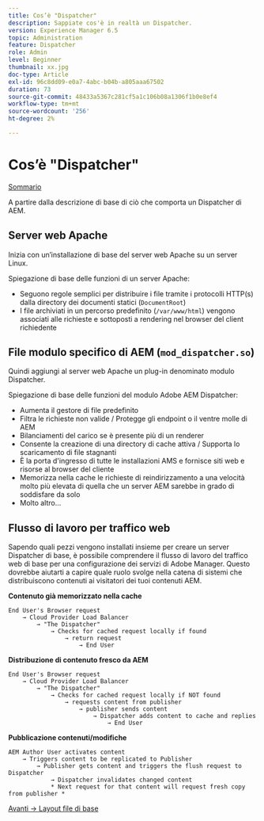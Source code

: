 ```yaml
---
title: Cos’è "Dispatcher"
description: Sappiate cos'è in realtà un Dispatcher.
version: Experience Manager 6.5
topic: Administration
feature: Dispatcher
role: Admin
level: Beginner
thumbnail: xx.jpg
doc-type: Article
exl-id: 96c8dd09-e0a7-4abc-b04b-a805aaa67502
duration: 73
source-git-commit: 48433a5367c281cf5a1c106b08a1306f1b0e8ef4
workflow-type: tm+mt
source-wordcount: '256'
ht-degree: 2%

---
```


# Cos’è &quot;Dispatcher&quot;

[Sommario](./overview.md)

A partire dalla descrizione di base di ciò che comporta un Dispatcher di AEM.

## Server web Apache

Inizia con un’installazione di base del server web Apache su un server Linux.

Spiegazione di base delle funzioni di un server Apache:

- Seguono regole semplici per distribuire i file tramite i protocolli HTTP(s) dalla directory dei documenti statici (`DocumentRoot`)
- I file archiviati in un percorso predefinito (`/var/www/html`) vengono associati alle richieste e sottoposti a rendering nel browser del client richiedente




## File modulo specifico di AEM (`mod_dispatcher.so`)

Quindi aggiungi al server web Apache un plug-in denominato modulo Dispatcher.

Spiegazione di base delle funzioni del modulo Adobe AEM Dispatcher:

- Aumenta il gestore di file predefinito
- Filtra le richieste non valide / Protegge gli endpoint o il ventre molle di AEM
- Bilanciamenti del carico se è presente più di un renderer
- Consente la creazione di una directory di cache attiva / Supporta lo scaricamento di file stagnanti
- È la porta d&#39;ingresso di tutte le installazioni AMS e fornisce siti web e risorse al browser del cliente
- Memorizza nella cache le richieste di reindirizzamento a una velocità molto più elevata di quella che un server AEM sarebbe in grado di soddisfare da solo
- Molto altro...

## Flusso di lavoro per traffico web

Sapendo quali pezzi vengono installati insieme per creare un server Dispatcher di base, è possibile comprendere il flusso di lavoro del traffico web di base per una configurazione dei servizi di Adobe Manager.
Questo dovrebbe aiutarti a capire quale ruolo svolge nella catena di sistemi che distribuiscono contenuti ai visitatori dei tuoi contenuti AEM.

<b>Contenuto già memorizzato nella cache</b>

```
End User's Browser request 
    → Cloud Provider Load Balancer 
        → "The Dispatcher" 
            → Checks for cached request locally if found 
                → return request 
                    → End User
```

<b>Distribuzione di contenuto fresco da AEM</b>

```
End User's Browser request 
    → Cloud Provider Load Balancer 
        → "The Dispatcher" 
            → Checks for cached request locally if NOT found 
                → requests content from publisher 
                    → publisher sends content 
                        → Dispatcher adds content to cache and replies 
                            → End User
```

<b>Pubblicazione contenuti/modifiche</b>

```
AEM Author User activates content 
    → Triggers content to be replicated to Publisher 
        → Publisher gets content and triggers the flush request to Dispatcher 
            → Dispatcher invalidates changed content 
            * Next request for that content will request fresh copy from publisher *
```

[Avanti -> Layout file di base](./basic-file-layout.md)
